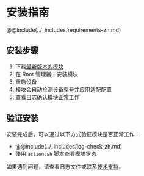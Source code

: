 # 安装指南

@@include(../_includes/requirements-zh.md)

## 安装步骤

1. 下载[最新版本的模块](https://github.com/Seyud/Mediatek_Mali_GPU_Governor/releases/latest)
2. 在 Root 管理器中安装模块
3. 重启设备
4. 模块会自动检测设备型号并应用适配配置
5. 查看日志确认模块正常工作

## 验证安装

安装完成后，可以通过以下方式验证模块是否正常工作：

- @@include(../_includes/log-check-zh.md)
- 使用 `action.sh` 脚本查看模块状态

如果遇到问题，请查看日志文件或联系[技术支持](./faq.md#技术支持)。